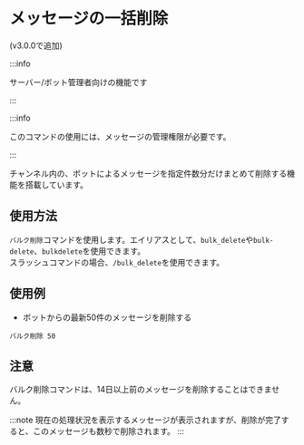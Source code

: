 # メッセージの一括削除
(v3.0.0で追加)

:::info

サーバー/ボット管理者向けの機能です

:::

:::info

このコマンドの使用には、メッセージの管理権限が必要です。

:::

チャンネル内の、ボットによるメッセージを指定件数分だけまとめて削除する機能を搭載しています。

## 使用方法
`バルク削除`コマンドを使用します。エイリアスとして、`bulk_delete`や`bulk-delete`、`bulkdelete`を使用できます。  
スラッシュコマンドの場合、`/bulk_delete`を使用できます。

## 使用例
- ボットからの最新50件のメッセージを削除する
```
バルク削除 50
```

## 注意
バルク削除コマンドは、14日以上前のメッセージを削除することはできません。

:::note
現在の処理状況を表示するメッセージが表示されますが、削除が完了すると、このメッセージも数秒で削除されます。
:::
